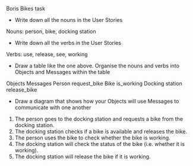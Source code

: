 Boris Bikes task

* Write down all the nouns in the User Stories

Nouns: person, bike, docking station

* Write down all the verbs in the User Stories

Verbs: use, release, see, working

* Draw a table like the one above. Organise the nouns and verbs into Objects and Messages within the table

Objects	Messages
Person	request_bike
Bike	is_working
Docking station	release_bike

* Draw a diagram that shows how your Objects will use Messages to communicate with one another

1. The person goes to the docking station and requests a bike from the docking station.
2. The docking station checks if a bike is available and releases the bike.
3. The person uses the bike to check whether the bike is working.
4. The docking station will check the status of the bike (i.e. whether it is working).
5. The docking station will release the bike if it is working.
